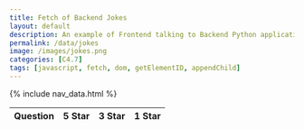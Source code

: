 ```yaml
---
title: Fetch of Backend Jokes
layout: default
description: An example of Frontend talking to Backend Python application serving jokes.  This example provides the ability to react to the Joke (fivestar or onestar).
permalink: /data/jokes
image: /images/jokes.png
categories: [C4.7]
tags: [javascript, fetch, dom, getElementID, appendChild]
---
```


{% include nav_data.html %}

<!-- HTML table fragment for page -->
<table>
  <thead>
  <tr>
    <th>Question</th>
    <th>5 Star</th>
    <th>3 Star</th>
    <th>1 Star</th>
  </tr>
  </thead>
  <tbody id="result">
    <!-- javascript generated data -->
  </tbody>
</table>

<!-- Script is layed out in a sequence (without a function) and will execute when page is loaded -->
<script>

  // prepare HTML defined "result" container for new output
  const resultContainer = document.getElementById("result");

  // keys for joke reactions
  const fiveStar = "5 Star";
  const threestar = "3 Star";
  const onestar = "1 Star";

  // prepare fetch urls
  const url = "https://flask.nighthawkcodingsociety.com/api/jokes";
  const good_url = url + "/good/";  // five star reaction
  const mid_url = url + "/mid/"; // three star reaction
  const bad_url = url + "/bad/";  // 1 star reaction

  // prepare fetch GET options
  const options = {
    method: 'GET', // *GET, POST, PUT, DELETE, etc.
    mode: 'cors', // no-cors, *cors, same-origin
    cache: 'default', // *default, no-cache, reload, force-cache, only-if-cached
    credentials: 'omit', // include, *same-origin, omit
    headers: {
      'Content-Type': 'application/json'
      // 'Content-Type': 'application/x-www-form-urlencoded',
    },
  };
  // prepare fetch PUT options, clones with JS Spread Operator (...)
  const put_options = {...options, method: 'PUT'}; // clones and replaces method

  // fetch the API
  fetch(url, options)
    // response is a RESTful "promise" on any successful fetch
    .then(response => {
      // check for response errors
      if (response.status !== 200) {
          error('GET API response failure: ' + response.status);
          return;
      }
      // valid response will have JSON data
      response.json().then(data => {
          console.log(data);
          for (const row of data) {
            // make "tr element" for each "row of data"
            const tr = document.createElement("tr");
            
            // td for joke cell
            const joke = document.createElement("td");
              joke.innerHTML = row.id + ". " + row.joke;  // add fetched data to innerHTML

            // td for fivestar cell with onclick actions
            const fivestar = document.createElement("td");
              const fivestar_but = document.createElement('button');
              fivestar_but.id = fivestar +row.id   // establishes a fivestar  JS id for cell
              fivestar_but.innerHTML = row.fivestar;  // add fetched "fivestar count" to innerHTML
              fivestar_but.onclick = function () {
                // onclick function call with "like parameters"
                reaction(fivestar , like_url+row.id, fivestar_but.id);  
              };
              fivestar.appendChild(fivestar_but);  // add "fivestar button" to fivestar cell

             // td for threestar cell with onclick actions
            const threestar = document.createElement("td");
              const threestar_but = document.createElement('button');
              threestar_but.id = threestar +row.id   // establishes a threestar  JS id for cell
              threestar_but.innerHTML = row.threestar;  // add fetched "threestar count" to innerHTML
              threestar_but.onclick = function () {
                // onclick function call with "like parameters"
                reaction(threestar , like_url+row.id, threestar_but.id);  
              };
              threestar.appendChild(threestar_but);  // add "threestar button" to threestar cell

            // td for onestar cell with onclick actions
            const onestar = document.createElement("td");
              const onestar_but = document.createElement('button');
              onestar_but.id = onestar+row.id  // establishes a onestar JS id for cell
              onestar_but.innerHTML = row.onestar;  // add fetched "onestar count" to innerHTML
              onestar_but.onclick = function () {
                // onclick function call with "jeer parameters"
                reaction(onestar, jeer_url+row.id, onestar_but.id);  
              };
              onestar.appendChild(onestar_but);  // add "onestar button" to onestar cell
             
            // this builds ALL td's (cells) into tr (row) element
            tr.appendChild(joke);
            tr.appendChild(fivestar);\
            tr.appendChild(threestar);
            tr.appendChild(onestar);

            // this adds all the tr (row) work above to the HTML "result" container
            resultContainer.appendChild(tr);
          }
      })
  })
  // catch fetch errors (ie Nginx ACCESS to server blocked)
  .catch(err => {
    error(err + " " + url);
  });

  // Reaction function to likes or jeers user actions
  function reaction(type, put_url, elemID) {

    // fetch the API
    fetch(put_url, put_options)
    // response is a RESTful "promise" on any successful fetch
    .then(response => {
      // check for response errors
      if (response.status !== 200) {
          error("PUT API response failure: " + response.status)
          return;  // api failure
      }
      // valid response will have JSON data
      response.json().then(data => {
          console.log(data);
          // Likes or Jeers updated/incremented
          if (type === fivestar ) // like data element
            document.getElementById(elemID).innerHTML = data.fivestar;  // fetched fivestar data assigned to fivestar Document Object Model (DOM)
          else if (type === onestar) // jeer data element
            document.getElementById(elemID).innerHTML = data.onestar;  // fetched onestar data assigned to onestar Document Object Model (DOM)
          else
            error("unknown type: " + type);  // should never occur
      })
    })
    // catch fetch errors (ie Nginx ACCESS to server blocked)
    .catch(err => {
      error(err + " " + put_url);
    });
    
  }

  // Something went wrong with actions or responses
  function error(err) {
    // log as Error in console
    console.error(err);
    // append error to resultContainer
    const tr = document.createElement("tr");
    const td = document.createElement("td");
    td.innerHTML = err;
    tr.appendChild(td);
    resultContainer.appendChild(tr);
  }

</script>

